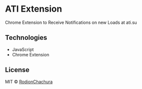 # ATI Extension
Chrome Extension to Receive Notifications on new Loads at ati.su

## Technologies
* JavaScript
* Chrome Extension

## License

MIT © [RodionChachura](https://geekrodion.com)


